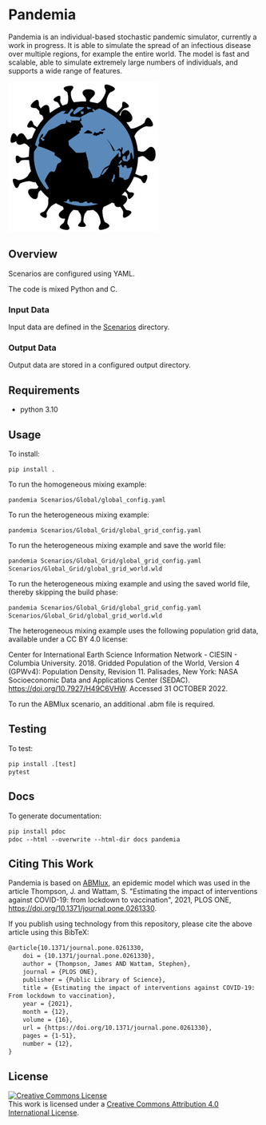 # Pandemia
<!-- ![Integration](https://github.com/?/workflows/Integration/badge.svg?branch=master)
![Pytest](https://github.com/?/workflows/Pytest/badge.svg)
![Pylint](https://github.com/?/workflows/Pylint/badge.svg)
[![CodeFactor](https://www.codefactor.io/repository/github/?/badge?s=006dc8f386c6ea6d2a7a90377ff30fcf15328919)](https://www.codefactor.io/repository/github/?) -->

Pandemia is an individual-based stochastic pandemic simulator, currently a work in progress. It is
able to simulate the spread of an infectious disease over multiple regions, for example the entire
world. The model is fast and scalable, able to simulate extremely large numbers of individuals, and
supports a wide range of features.

![pandemia Logo](pandemia_logo.jpg)

## Overview
Scenarios are configured using YAML.

The code is mixed Python and C.

### Input Data
Input data are defined in the [Scenarios](Scenarios/) directory.

### Output Data
Output data are stored in a configured output directory.

## Requirements

 * python 3.10

## Usage
To install:

    pip install .

To run the homogeneous mixing example:

    pandemia Scenarios/Global/global_config.yaml

To run the heterogeneous mixing example:

    pandemia Scenarios/Global_Grid/global_grid_config.yaml

To run the heterogeneous mixing example and save the world file:

    pandemia Scenarios/Global_Grid/global_grid_config.yaml Scenarios/Global_Grid/global_grid_world.wld

To run the heterogeneous mixing example and using the saved world file, thereby skipping the build phase:

    pandemia Scenarios/Global_Grid/global_grid_config.yaml Scenarios/Global_Grid/global_grid_world.wld

The heterogeneous mixing example uses the following population grid data, available under a CC BY 4.0 license:

Center for International Earth Science Information Network - CIESIN - Columbia University. 2018.
Gridded Population of the World, Version 4 (GPWv4): Population Density, Revision 11. Palisades,
New York: NASA Socioeconomic Data and Applications Center (SEDAC). https://doi.org/10.7927/H49C6VHW.
Accessed 31 OCTOBER 2022.

To run the ABMlux scenario, an additional .abm file is required.

## Testing
To test:

    pip install .[test]
    pytest

## Docs
To generate documentation:

    pip install pdoc
    pdoc --html --overwrite --html-dir docs pandemia

## Citing This Work
Pandemia is based on [ABMlux](https://github.com/abm-covid-lux/abmlux), an epidemic model which was used in the article Thompson, J. and Wattam, S. "Estimating the impact of interventions against COVID-19: from lockdown to vaccination", 2021, PLOS ONE, https://doi.org/10.1371/journal.pone.0261330.

If you publish using technology from this repository, please cite the above article using this BibTeX:

    @article{10.1371/journal.pone.0261330,
        doi = {10.1371/journal.pone.0261330},
        author = {Thompson, James AND Wattam, Stephen},
        journal = {PLOS ONE},
        publisher = {Public Library of Science},
        title = {Estimating the impact of interventions against COVID-19: From lockdown to vaccination},
        year = {2021},
        month = {12},
        volume = {16},
        url = {https://doi.org/10.1371/journal.pone.0261330},
        pages = {1-51},
        number = {12},
    }

## License
<a rel="license" href="http://creativecommons.org/licenses/by/4.0/"><img alt="Creative Commons License" style="border-width:0" src="https://i.creativecommons.org/l/by/4.0/88x31.png" /></a><br />This work is licensed under a <a rel="license" href="http://creativecommons.org/licenses/by/4.0/">Creative Commons Attribution 4.0 International License</a>.
